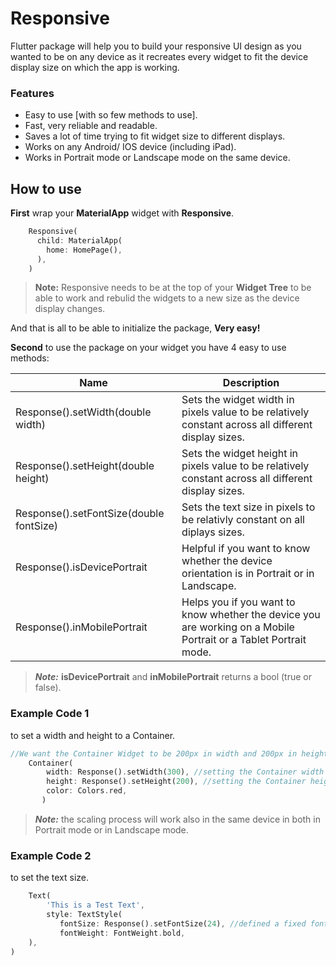 # Responsive

Flutter package will help you to build  your responsive UI design as you wanted to be on any device as it recreates every widget to fit the device display size on which the app is working.

### Features
- Easy to use [with so few methods to use].
- Fast, very reliable and readable.
- Saves a lot of time trying to fit widget size to different displays.
- Works on any Android/ IOS device (including iPad).
- Works in Portrait mode or Landscape mode on the same device.


## How to use
**First** wrap your **MaterialApp** widget with **Responsive**.

```dart
    Responsive(
      child: MaterialApp(
        home: HomePage(),
      ),
    )
```

> **Note:** Responsive needs to be at the top of your **Widget Tree** to be able to work and rebulid the widgets to a new size as the device display changes.

And that is all to be able to initialize the package, **Very easy!**


**Second** to use the package on your widget you have 4 easy to use methods:

| Name  | Description  |
| ------------ | ------------ |
| Response().setWidth(double width)  |  Sets the widget width in pixels value to be relatively constant across all different display sizes. |
| Response().setHeight(double height)  | Sets the widget height in pixels value to be relatively constant across all different display sizes. |
| Response().setFontSize(double fontSize)  | Sets the text size in pixels to be relativly constant on all diplays sizes. |
| Response().isDevicePortrait  | Helpful if you want to know whether the device orientation is in Portrait or in Landscape.  |
| Response().inMobilePortrait   | Helps you if you want to know whether the device you are working on a Mobile Portrait or a Tablet Portrait mode.  |

> ***Note:*** **isDevicePortrait** and **inMobilePortrait** returns a bool (true or false).

### Example Code 1
to set a width and height to a Container.

```dart
//We want the Container Widget to be 200px in width and 200px in height
    Container(
        width: Response().setWidth(300), //setting the Container width to be 300px
        height: Response().setHeight(200), //setting the Container height to be 300px
        color: Colors.red,
       )
```
> ***Note:*** the scaling process will work also in the same device in both
in Portrait mode or in Landscape mode.

### Example Code 2 
to set the text size.

```dart
    Text(
        'This is a Test Text',
        style: TextStyle(
           fontSize: Response().setFontSize(24), //defined a fixed font size in pixels
           fontWeight: FontWeight.bold,
    ),
)
```
